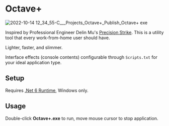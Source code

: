 # Octave+

![2022-10-14 12_34_55-C___Projects_Octave+_Publish_Octave+ exe](https://user-images.githubusercontent.com/7077098/195896799-75658a94-75fe-40bc-8762-6f52b40363a1.png)

Inspired by Professional Engineer Delin Mu's [Precision Strike](https://github.com/DelinM/PrecisionStrike). This is a utility tool that every work-from-home user should have.

Lighter, faster, and slimmer.

Interface effects (console contents) configurable through `Scripts.txt` for your ideal application type.

## Setup

Requires [.Net 6 Runtime](https://dotnet.microsoft.com/en-us/download/dotnet/6.0), Windows only.

## Usage

Double-click **Octave+.exe** to run, move mouse cursor to stop application.

